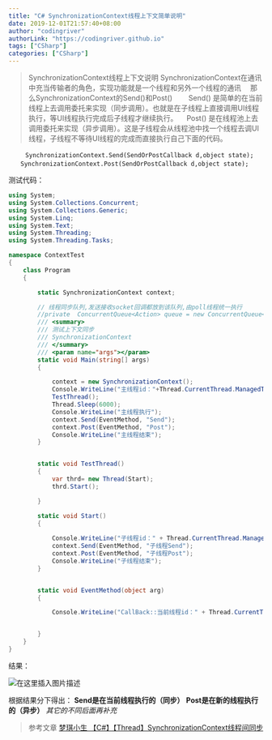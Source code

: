 ```yaml
---
title: "C# SynchronizationContext线程上下文简单说明"
date: 2019-12-01T21:57:40+08:00
author: "codingriver"
authorLink: "https://codingriver.github.io"
tags: ["CSharp"]
categories: ["CSharp"]
---
```


<!--more-->



> SynchronizationContext线程上下文说明
> SynchronizationContext在通讯中充当传输者的角色，实现功能就是一个线程和另外一个线程的通讯
> 　那么SynchronizationContext的Send()和Post()
>　　Send() 是简单的在当前线程上去调用委托来实现（同步调用）。也就是在子线程上直接调用UI线程执行，等UI线程执行完成后子线程才继续执行。
>　Post() 是在线程池上去调用委托来实现（异步调用）。这是子线程会从线程池中找一个线程去调UI线程，子线程不等待UI线程的完成而直接执行自己下面的代码。

```
　	SynchronizationContext.Send(SendOrPostCallback d,object state);
　　SynchronizationContext.Post(SendOrPostCallback d,object state);
```

测试代码：
```csharp
using System;
using System.Collections.Concurrent;
using System.Collections.Generic;
using System.Linq;
using System.Text;
using System.Threading;
using System.Threading.Tasks;

namespace ContextTest
{
    class Program
    {

        static SynchronizationContext context;

        // 线程同步队列,发送接收socket回调都放到该队列,由poll线程统一执行
        //private  ConcurrentQueue<Action> queue = new ConcurrentQueue<Action>();
        /// <summary>
        /// 测试上下文同步
        /// SynchronizationContext
        /// </summary>
        /// <param name="args"></param>
        static void Main(string[] args)
        {

            context = new SynchronizationContext();
            Console.WriteLine("主线程id："+Thread.CurrentThread.ManagedThreadId);
            TestThread();
            Thread.Sleep(6000);
            Console.WriteLine("主线程执行");
            context.Send(EventMethod, "Send");
            context.Post(EventMethod, "Post");
            Console.WriteLine("主线程结束");
        }


        static void TestThread()
        {
            var thrd= new Thread(Start);
            thrd.Start();

        }

        static void Start()
        {
             
            Console.WriteLine("子线程id：" + Thread.CurrentThread.ManagedThreadId);
            context.Send(EventMethod, "子线程Send");
            context.Post(EventMethod, "子线程Post");
            Console.WriteLine("子线程结束");
        }


        static void EventMethod(object arg)
        {

            Console.WriteLine("CallBack::当前线程id：" + Thread.CurrentThread.ManagedThreadId+"     arg:"+(string)arg);


        }
    }
}

```

结果：

  

![在这里插入图片描述](https://cdn.jsdelivr.net/gh/codingriver/cdn/20181025130928980.png)  


根据结果分下得出：
**Send是在当前线程执行的（同步）**
**Post是在新的线程执行的（异步）**
*其它的不同后面再补充*


>参考文章
>[梦琪小生
【C#】【Thread】SynchronizationContext线程间同步](https://www.cnblogs.com/mqxs/p/4288644.html)
